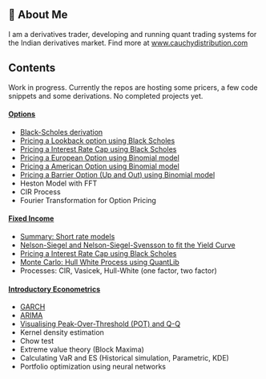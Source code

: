 
## 🚀 About Me
I am a derivatives trader, developing and running quant trading systems for the Indian derivatives market. Find more at www.cauchydistribution.com







## Contents
Work in progress. Currently the repos are hosting some pricers, a few code snippets and some derivations. No completed projects yet.


#### [Options](https://github.com/raghavduseja/Options)

* [Black-Scholes derivation](https://github.com/raghavduseja/Options/blob/6d80fdf681b2057a4c6230178d5d7567a5c46c9b/Black%20Scholes/Black%20Scholes%20Equation%20.pdf)
* [Pricing a Lookback option using Black Scholes](https://github.com/raghavduseja/Options/blob/6d80fdf681b2057a4c6230178d5d7567a5c46c9b/Black%20Scholes/Pricing%20Lookback%20Options%20using%20Black%20Scholes.pdf)
* [Pricing a Interest Rate Cap using Black Scholes](https://github.com/raghavduseja/Options/blob/6d80fdf681b2057a4c6230178d5d7567a5c46c9b/Black%20Scholes/Pricing%20an%20interest%20rate%20cap%20using%20Black%20Scholes.pdf)
* [Pricing a European Option using Binomial model](https://github.com/raghavduseja/Options/blob/6d80fdf681b2057a4c6230178d5d7567a5c46c9b/Binomial/European%20Option%20pricing%20using%20Binomial%20Tree.ipynb)
* [Pricing a American Option using Binomial model](https://github.com/raghavduseja/Options/blob/6d80fdf681b2057a4c6230178d5d7567a5c46c9b/Binomial/American%20Option%20pricing%20using%20Binomial%20tree.ipynb)
* [Pricing a Barrier Option (Up and Out) using Binomial model](https://github.com/raghavduseja/Options/blob/6d80fdf681b2057a4c6230178d5d7567a5c46c9b/Binomial/Barrier%20Option%20pricing%20(Up-and-out%20option)%20.ipynb)
* Heston Model with FFT
* CIR Process
* Fourier Transformation for Option Pricing



#### [Fixed Income](https://github.com/raghavduseja/Fixed-Income)

* [Summary: Short rate models](https://github.com/raghavduseja/Fixed-Income/blob/e798ada25c54b129622c39dc8259e8f48d0dc4cb/STIRs/Short%20rate%20models.pdf)
* [Nelson-Siegel and Nelson-Siegel-Svensson to fit the Yield Curve](https://github.com/raghavduseja/Fixed-Income/blob/e798ada25c54b129622c39dc8259e8f48d0dc4cb/Nelson-Siegel%20and%20Nelson-Siegel-Svensson%20to%20fit%20the%20Yield%20Curve.ipynb)
* [Pricing a Interest Rate Cap using Black Scholes](https://github.com/raghavduseja/Fixed-Income/blob/e798ada25c54b129622c39dc8259e8f48d0dc4cb/STIRs/Pricing%20an%20interest%20rate%20cap%20using%20Black%20Scholes.pdf)
* [Monte Carlo: Hull White Process using QuantLib](https://github.com/raghavduseja/Fixed-Income/blob/e798ada25c54b129622c39dc8259e8f48d0dc4cb/Hull%20White%20Process%20using%20QuantLib.ipynb)
* Processes: CIR, Vasicek, Hull-White (one factor, two factor)

#### [Introductory Econometrics](https://github.com/raghavduseja/Econometrics)

* [GARCH](https://github.com/raghavduseja/Econometrics/blob/6973c3dff66a83019fe51fcf1b9752dd2718ddd6/GARCH.ipynb)
* [ARIMA](https://github.com/raghavduseja/Econometrics/blob/6973c3dff66a83019fe51fcf1b9752dd2718ddd6/ARIMA.ipynb)
* [Visualising Peak-Over-Threshold (POT) and Q-Q](https://github.com/raghavduseja/Econometrics/blob/6973c3dff66a83019fe51fcf1b9752dd2718ddd6/Visualizing%20Peak%20Over%20Threshold%20and%20Q-Q%20plots.ipynb)
* Kernel density estimation
* Chow test
* Extreme value theory (Block Maxima)
* Calculating VaR and ES (Historical simulation, Parametric, KDE)
* Portfolio optimization using neural networks
